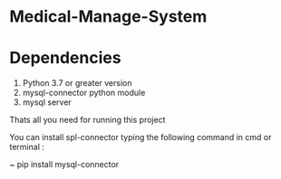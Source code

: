 # Medical-Manage-System

# Dependencies

1. Python 3.7 or greater version 
2. mysql-connector python module 
3. mysql server

Thats all you need for running this project

You can install spl-connector typing the following command in cmd or terminal :
  
  ~ pip install mysql-connector
